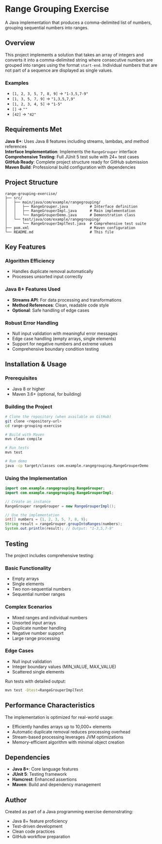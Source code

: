# Range Grouping Exercise

A Java implementation that produces a comma-delimited list of numbers, grouping sequential numbers into ranges.

## Overview

This project implements a solution that takes an array of integers and converts it into a comma-delimited string where consecutive numbers are grouped into ranges using the format `start-end`. Individual numbers that are not part of a sequence are displayed as single values.

### Examples
- `[1, 2, 3, 5, 7, 8, 9]` → `"1-3,5,7-9"`
- `[1, 3, 5, 7, 9]` → `"1,3,5,7,9"`
- `[1, 2, 3, 4, 5]` → `"1-5"`
- `[]` → `""`
- `[42]` → `"42"`

## Requirements Met

**Java 8+**: Uses Java 8 features including streams, lambdas, and method references  
**Interface Implementation**: Implements the `RangeGrouper` interface  
**Comprehensive Testing**: Full JUnit 5 test suite with 24+ test cases  
**GitHub Ready**: Complete project structure ready for GitHub submission  
**Maven Build**: Professional build configuration with dependencies  

## Project Structure

```
range-grouping-exercise/
├── src/
│   ├── main/java/com/example/rangegrouping/
│   │   ├── RangeGrouper.java          # Interface definition
│   │   ├── RangeGrouperImpl.java      # Main implementation
│   │   └── RangeGrouperDemo.java      # Demonstration class
│   └── test/java/com/example/rangegrouping/
│       └── RangeGrouperImplTest.java  # Comprehensive test suite
├── pom.xml                            # Maven configuration
└── README.md                          # This file
```

## Key Features

### Algorithm Efficiency
- Handles duplicate removal automatically
- Processes unsorted input correctly

### Java 8+ Features Used
- **Streams API**: For data processing and transformations
- **Method References**: Clean, readable code style
- **Optional**: Safe handling of edge cases

### Robust Error Handling
- Null input validation with meaningful error messages
- Edge case handling (empty arrays, single elements)
- Support for negative numbers and extreme values
- Comprehensive boundary condition testing

## Installation & Usage

### Prerequisites
- Java 8 or higher
- Maven 3.6+ (optional, for building)

### Building the Project
```bash
# Clone the repository (when available on GitHub)
git clone <repository-url>
cd range-grouping-exercise

# Build with Maven
mvn clean compile

# Run tests
mvn test

# Run demo
java -cp target/classes com.example.rangegrouping.RangeGrouperDemo
```

### Using the Implementation

```java
import com.example.rangegrouping.RangeGrouper;
import com.example.rangegrouping.RangeGrouperImpl;

// Create an instance
RangeGrouper rangeGrouper = new RangeGrouperImpl();

// Use the implementation
int[] numbers = {1, 2, 3, 5, 7, 8, 9};
String result = rangeGrouper.groupIntoRanges(numbers);
System.out.println(result); // Output: "1-3,5,7-9"
```

## Testing

The project includes comprehensive testing:

### Basic Functionality
- Empty arrays
- Single elements
- Two non-sequential numbers
- Sequential number ranges

### Complex Scenarios
- Mixed ranges and individual numbers
- Unsorted input arrays
- Duplicate number handling
- Negative number support
- Large range processing

### Edge Cases
- Null input validation
- Integer boundary values (MIN_VALUE, MAX_VALUE)
- Scattered single elements


Run tests with detailed output:
```bash
mvn test -Dtest=RangeGrouperImplTest
```

## Performance Characteristics

The implementation is optimized for real-world usage:
- Efficiently handles arrays up to 10,000+ elements
- Automatic duplicate removal reduces processing overhead
- Stream-based processing leverages JVM optimizations
- Memory-efficient algorithm with minimal object creation


## Dependencies

- **Java 8+**: Core language features
- **JUnit 5**: Testing framework
- **Hamcrest**: Enhanced assertions
- **Maven**: Build and dependency management

## Author

Created as part of a Java programming exercise demonstrating:
- Java 8+ feature proficiency
- Test-driven development
- Clean code practices
- GitHub workflow preparation
